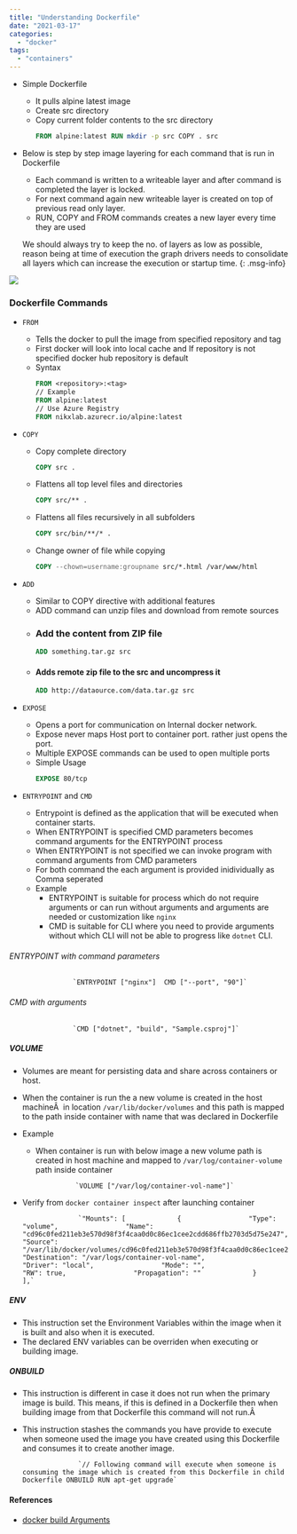 ```yaml
---
title: "Understanding Dockerfile"
date: "2021-03-17"
categories: 
  - "docker"
tags: 
  - "containers"
---
```


- Simple Dockerfile
  - It pulls alpine latest image
  - Create src directory
  - Copy current folder contents to the src directory
	```dockerfile
	FROM alpine:latest RUN mkdir -p src COPY . src
	```	
- Below is step by step image layering for each command that is run in Dockerfile
    - Each command is written to a writeable layer and after command is completed the layer is locked.
    - For next command again new writeable layer is created on top of previous read only layer.
    - RUN, COPY and FROM commands creates a new layer every time they are used
	
	We should always try to keep the no. of layers as low as possible, reason being at time of execution the graph drivers needs to consolidate all layers which can increase the execution or startup time.
	{: .msg-info}


![](/assets/images/Docker_Image_Layers_01.png)

### Dockerfile Commands
- `FROM`
  - Tells the docker to pull the image from specified repository and tag
  - First docker will look into local cache and If repository is not specified docker hub repository is default
  - Syntax
	```dockerfile
	FROM <repository>:<tag> 
	// Example 
	FROM alpine:latest 
	// Use Azure Registry 
	FROM nikxlab.azurecr.io/alpine:latest			
	```		

- `COPY`
  - Copy complete directory
	```dockerfile
	COPY src .
	```
  - Flattens all top level files and directories
	```dockerfile
	COPY src/** .
	```
  - Flattens all files recursively in all subfolders
	```dockerfile
	COPY src/bin/**/* .
	```
  - Change owner of file while copying
	```dockerfile
	COPY --chown=username:groupname src/*.html /var/www/html
	```
- `ADD`
  - Similar to COPY directive with additional features
  - ADD command can unzip files and download from remote sources
  - ### Add the content from ZIP file
	```dockerfile
	ADD something.tar.gz src
	```
  - #### Adds remote zip file to the src and uncompress it
	```dockerfile
	ADD http://dataource.com/data.tar.gz src
	```
- `EXPOSE`
  - Opens a port for communication on Internal docker network.
  - Expose never maps Host port to container port. rather just opens the port.
  - Multiple EXPOSE commands can be used to open multiple ports
  - Simple Usage
	```dockerfile
	EXPOSE 80/tcp
	```
- `ENTRYPOINT` and `CMD`
  - Entrypoint is defined as the application that will be executed when container starts.
  - When ENTRYPOINT is specified CMD parameters becomes command arguments for the ENTRYPOINT process
  - When ENTRYPOINT is not specified we can invoke program with command arguments from CMD parameters
  - For both command the each argument is provided inidividually as Comma seperated
  - Example
    - ENTRYPOINT is suitable for process which do not require arguments or can run without arguments and arguments are needed or customization like `nginx`
    - CMD is suitable for CLI where you need to provide arguments without which CLI will not be able to progress like `dotnet` CLI.

###### ENTRYPOINT with command parameters

				
					`ENTRYPOINT ["nginx"]  CMD ["--port", "90"]`
				
			

###### CMD with arguments

				
					`CMD ["dotnet", "build", "Sample.csproj"]`
				
			

##### VOLUME

- Volumes are meant for persisting data and share across containers or host.
- When the container is run the a new volume is created in the host machineÂ  in location `/var/lib/docker/volumes` and this path is mapped to the path inside container with name that was declared in Dockerfile
- Example
    - When container is run with below image a new volume path is created in host machine and mapped to `/var/log/container-volume` path inside container

				
					`VOLUME ["/var/log/container-vol-name"]`
				
			

- Verify from `docker container inspect` after launching container

				
					`"Mounts": [             {                 "Type": "volume",                 "Name": "cd96c0fed211eb3e570d98f3f4caa0d0c86ec1cee2cdd686ffb2703d5d75e247",                 "Source": "/var/lib/docker/volumes/cd96c0fed211eb3e570d98f3f4caa0d0c86ec1cee2cdd686ffb2703d5d75e247/_data",                 "Destination": "/var/logs/container-vol-name",                 "Driver": "local",                 "Mode": "",                 "RW": true,                 "Propagation": ""             }         ],`

				
			

##### ENV

- This instruction set the Environment Variables within the image when it is built and also when it is executed.
- The declared ENV variables can be overriden when executing or building image.

##### ONBUILD

- This instruction is different in case it does not run when the primary image is build. This means, if this is defined in a Dockerfile then when building image from that Dockerfile this command will not run.Â 
- This instruction stashes the commands you have provide to execute when someone used the image you have created using this Dockerfile and consumes it to create another image.

				
					`// Following command will execute when someone is consuming the image which is created from this Dockerfile in child Dockerfile ONBUILD RUN apt-get upgrade`
				
			

#### References

- [docker build Arguments](https://docs.docker.com/engine/reference/commandline/build/#examples)
